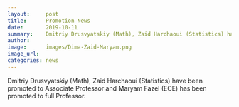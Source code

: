 ```yaml
---
layout:     post
title:      Promotion News
date:       2019-10-11
summary:    Dmitriy Drusvyatskiy (Math), Zaid Harchaoui (Statistics) have been promoted to Associate Professor and Maryam Fazel (ECE) has been promoted to full Professor.
author:     
image:      images/Dima-Zaid-Maryam.png
image_url:  
categories: news
---
```

Dmitriy Drusvyatskiy (Math), Zaid Harchaoui (Statistics) have been promoted to Associate Professor and Maryam Fazel (ECE) has been promoted to full Professor.
